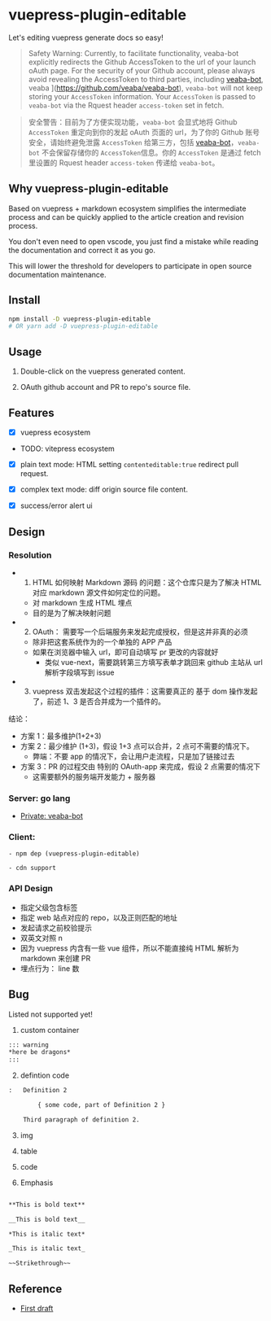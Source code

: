 # vuepress-plugin-editable

Let's editing vuepress generate docs so easy!

> Safety Warning: Currently, to facilitate functionality, veaba-bot explicitly redirects the Github AccessToken to the url of your launch oAuth page. For the security of your Github account, please always avoid revealing the AccessToken to third parties, including [veaba-bot](), veaba ](https://github.com/veaba/veaba-bot), `veaba-bot` will not keep storing your `AccessToken` information. Your `AccessToken` is passed to `veaba-bot` via the Rquest header `access-token` set in fetch.

> 安全警告：目前为了方便实现功能，`veaba-bot` 会显式地将 Github `AccessToken` 重定向到你的发起 oAuth 页面的 url，为了你的 Github 账号安全，请始终避免泄露 `AccessToken` 给第三方，包括 [veaba-bot](https://github.com/veaba/veaba-bot)，`veaba-bot` 不会保留存储你的 `AccessToken`信息。你的 `AccessToken` 是通过 fetch 里设置的 Rquest header `access-token` 传递给 `veaba-bot`。

## Why vuepress-plugin-editable

Based on vuepress + markdown ecosystem simplifies the intermediate process and can be quickly applied to the article creation and revision process.

You don't even need to open vscode, you just find a mistake while reading the documentation and correct it as you go.

This will lower the threshold for developers to participate in open source documentation maintenance.

## Install

```sh
npm install -D vuepress-plugin-editable
# OR yarn add -D vuepress-plugin-editable
```

## Usage

1. Double-click on the vuepress generated content.

2. OAuth github account and PR to repo's source file.

## Features

- [x] vuepress ecosystem

- TODO: vitepress ecosystem

- [x] plain text mode: HTML setting `contenteditable:true` redirect pull request.

- [x] complex text mode: diff origin source file content.

- [x] success/error alert ui

## Design

### Resolution

- 1. HTML 如何映射 Markdown 源码 的问题：这个仓库只是为了解决 HTML 对应 markdown 源文件如何定位的问题。

  - 对 markdown 生成 HTML 埋点
  - 目的是为了解决映射问题

- 2. OAuth： 需要写一个后端服务来发起完成授权，但是这并非真的必须

  - 除非把这套系统作为的一个单独的 APP 产品
  - 如果在浏览器中输入 url，即可自动填写 pr 更改的内容就好
    - 类似 vue-next，需要跳转第三方填写表单才跳回来 github 主站从 url 解析字段填写到 issue

- 3. vuepress 双击发起这个过程的插件：这需要真正的 基于 dom 操作发起了，前述 1、3 是否合并成为一个插件的。

结论：

- 方案 1：最多维护(1+2+3)
- 方案 2：最少维护 (1+3)，假设 1+3 点可以合并，2 点可不需要的情况下。
  - 弊端：不要 app 的情况下，会让用户走流程，只是加了链接过去
- 方案 3：PR 的过程交由 特别的 OAuth-app 来完成，假设 2 点需要的情况下
  - 这需要额外的服务端开发能力 + 服务器

### Server: go lang

- [Private: veaba-bot](https://github.com/veaba/veaba-bot)

### Client:

    - npm dep (vuepress-plugin-editable)

    - cdn support

### API Design

- 指定父级包含标签
- 指定 web 站点对应的 repo，以及正则匹配的地址
- 发起请求之前校验提示
- 双英文对照 n
- 因为 vuepress 内含有一些 vue 组件，所以不能直接纯 HTML 解析为 markdown 来创建 PR
- 埋点行为： line 数

## Bug

Listed not supported yet!

1. custom container

```txt
::: warning
*here be dragons*
:::

```

2. defintion code

```txt
:   Definition 2

        { some code, part of Definition 2 }

    Third paragraph of definition 2.

```

3. img

4. table

5. code

6. Emphasis

```txt

**This is bold text**

__This is bold text__

*This is italic text*

_This is italic text_

~~Strikethrough~~

```

## Reference

- [First draft](https://github.com/vuejs/docs-next-zh-cn/discussions/377#discussioncomment-298623)
